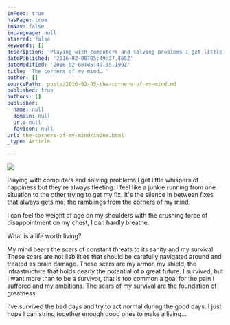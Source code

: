 ```yaml
---
inFeed: true
hasPage: true
inNav: false
inLanguage: null
starred: false
keywords: []
description: 'Playing with computers and solving problems I get little whispers of happiness but they’re always fleeting. '
datePublished: '2016-02-08T05:49:37.465Z'
dateModified: '2016-02-08T05:49:35.199Z'
title: 'The corners of my mind… '
author: []
sourcePath: _posts/2016-02-05-the-corners-of-my-mind.md
published: true
authors: []
publisher:
  name: null
  domain: null
  url: null
  favicon: null
url: the-corners-of-my-mind/index.html
_type: Article

---
```

![](https://the-grid-user-content.s3-us-west-2.amazonaws.com/74cacf7d-0220-48e8-9a84-cfbce96a617b.jpg)

Playing with computers and solving problems I get little whispers of happiness but they're always fleeting. I feel like a junkie running from one situation to the other trying to get my fix. It's the silence in between fixes that always gets me; the ramblings from the corners of my mind.

I can feel the weight of age on my shoulders with the crushing force of disappointment on my chest, I can hardly breathe.

What is a life worth living?

My mind bears the scars of constant threats to its sanity and my survival. These scars are not liabilities that should be carefully navigated around and treated as brain damage. These scars are my armor, my shield, the infrastructure that holds dearly the potential of a great future. I survived, but I want more than to be a survivor, that is too common a goal for the pain I suffered and my ambitions. The scars of my survival are the foundation of greatness.

I've survived the bad days and try to act normal during the good days. I just hope I can string together enough good ones to make a living...